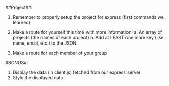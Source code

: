 ##Project##:
1. Remember to properly setup the project for express (first commands we learned)
2. Make a route for yourself this time with more information!
	a. An array of projects (the names of each project)
	b. Add at LEAST one more key (like name, email, etc.) to the JSON

3. Make a route for each member of your group

#BONUS#:
1. Display the data (in client.js) fetched from our express server
2. Style the displayed data
